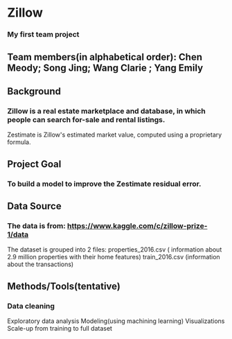 # Zillow
### My first team project

## Team members(in alphabetical order): Chen Meody; Song Jing; Wang Clarie ; Yang Emily 

## Background
### Zillow is a real estate marketplace and database, in which people can search for-sale and rental listings. 
Zestimate is Zillow's estimated market value, computed using a proprietary formula.
 
## Project Goal
### To build a model to improve the Zestimate residual error. 
 
## Data Source
### The data is from: https://www.kaggle.com/c/zillow-prize-1/data
The dataset is grouped into 2 files:
properties_2016.csv ( information about 2.9 million properties with their home features)
train_2016.csv (information about the transactions)
 
## Methods/Tools(tentative)
### Data cleaning
Exploratory data analysis
Modeling(using machining learning)
Visualizations 
Scale-up from training to full dataset

